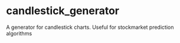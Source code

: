 # candlestick_generator
 A generator for candlestick charts. Useful for stockmarket prediction algorithms
